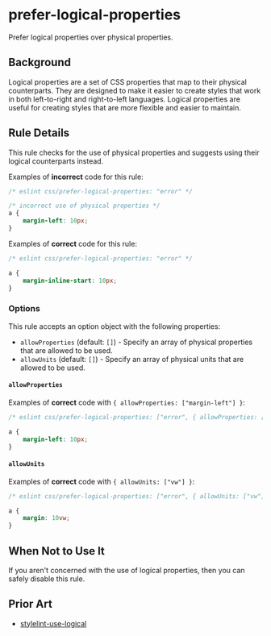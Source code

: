 # prefer-logical-properties

Prefer logical properties over physical properties.

## Background

Logical properties are a set of CSS properties that map to their physical counterparts. They are designed to make it easier to create styles that work in both left-to-right and right-to-left languages. Logical properties are useful for creating styles that are more flexible and easier to maintain.

## Rule Details

This rule checks for the use of physical properties and suggests using their logical counterparts instead.

Examples of **incorrect** code for this rule:

```css
/* eslint css/prefer-logical-properties: "error" */

/* incorrect use of physical properties */
a {
	margin-left: 10px;
}
```

Examples of **correct** code for this rule:

```css
/* eslint css/prefer-logical-properties: "error" */

a {
	margin-inline-start: 10px;
}
```

### Options

This rule accepts an option object with the following properties:

- `allowProperties` (default: `[]`) - Specify an array of physical properties that are allowed to be used.
- `allowUnits` (default: `[]`) - Specify an array of physical units that are allowed to be used.

#### `allowProperties`

Examples of **correct** code with `{ allowProperties: ["margin-left"] }`:

```css
/* eslint css/prefer-logical-properties: ["error", { allowProperties: ["margin-left"] }] */

a {
	margin-left: 10px;
}
```

#### `allowUnits`

Examples of **correct** code with `{ allowUnits: ["vw"] }`:

```css
/* eslint css/prefer-logical-properties: ["error", { allowUnits: ["vw"] }] */

a {
	margin: 10vw;
}
```

## When Not to Use It

If you aren't concerned with the use of logical properties, then you can safely disable this rule.

## Prior Art

- [stylelint-use-logical](https://github.com/csstools/stylelint-use-logical)
